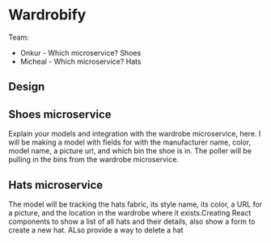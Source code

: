 # Wardrobify

Team:

- Onkur - Which microservice? Shoes
- Micheal - Which microservice? Hats

## Design

## Shoes microservice

Explain your models and integration with the wardrobe
microservice, here. I will be making a model with fields for with the manufacturer name, color, model name, a picture url, and which bin the shoe is in. The poller will be pulling in the bins from the wardrobe microservice.

## Hats microservice

The model will be tracking the hats fabric, its style name, its color, a URL for a picture, and the location in the wardrobe where it exists.Creating React components to show a list of all hats and their details, also show a form to create a new hat. ALso provide a way to delete a hat
